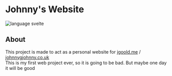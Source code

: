 # Johnny's Website

![language svelte](https://img.shields.io/badge/framework-svelte-orange)

## About

This project is made to act as a personal website for [jgoold.me](https://jgoold.me) / [johnnygjohnny.co.uk](https://johnnygjohnny.co.uk)  
This is my first web project ever, so it is going to be bad. But maybe one day it will be good

